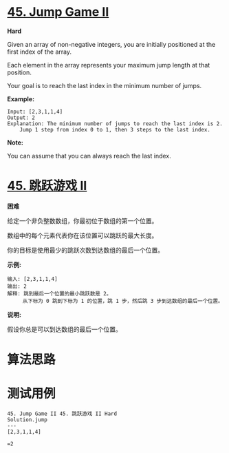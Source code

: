 # [45. Jump Game II][enTitle]

**Hard**

Given an array of non-negative integers, you are initially positioned at the first index of the array.

Each element in the array represents your maximum jump length at that position.

Your goal is to reach the last index in the minimum number of jumps.

**Example:** 

```
Input: [2,3,1,1,4]
Output: 2
Explanation: The minimum number of jumps to reach the last index is 2.
    Jump 1 step from index 0 to 1, then 3 steps to the last index.
```

**Note:** 

You can assume that you can always reach the last index.
# [45. 跳跃游戏 II][cnTitle]

**困难**

给定一个非负整数数组，你最初位于数组的第一个位置。

数组中的每个元素代表你在该位置可以跳跃的最大长度。

你的目标是使用最少的跳跃次数到达数组的最后一个位置。

**示例:** 

```
输入: [2,3,1,1,4]
输出: 2
解释: 跳到最后一个位置的最小跳跃数是 2。
     从下标为 0 跳到下标为 1 的位置，跳 1 步，然后跳 3 步到达数组的最后一个位置。

```

**说明:** 

假设你总是可以到达数组的最后一个位置。


# 算法思路

# 测试用例
```
45. Jump Game II 45. 跳跃游戏 II Hard
Solution.jump
---
[2,3,1,1,4]

=2
```

[enTitle]: https://leetcode.com/problems/jump-game-ii/
[cnTitle]: https://leetcode-cn.com/problems/jump-game-ii/
